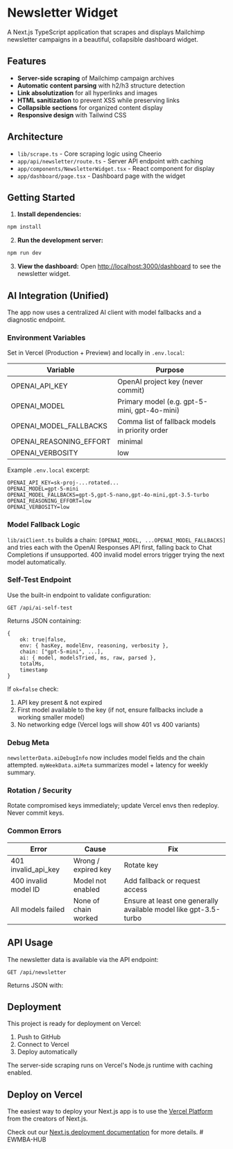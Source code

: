 # Newsletter Widget

A Next.js TypeScript application that scrapes and displays Mailchimp newsletter campaigns in a beautiful, collapsible dashboard widget.

## Features

- **Server-side scraping** of Mailchimp campaign archives
- **Automatic content parsing** with h2/h3 structure detection
- **Link absolutization** for all hyperlinks and images
- **HTML sanitization** to prevent XSS while preserving links
- **Collapsible sections** for organized content display
- **Responsive design** with Tailwind CSS

## Architecture

- `lib/scrape.ts` - Core scraping logic using Cheerio
- `app/api/newsletter/route.ts` - Server API endpoint with caching
- `app/components/NewsletterWidget.tsx` - React component for display
- `app/dashboard/page.tsx` - Dashboard page with the widget

## Getting Started

1. **Install dependencies:**
```bash
npm install
```

2. **Run the development server:**
```bash
npm run dev
```

3. **View the dashboard:**
Open [http://localhost:3000/dashboard](http://localhost:3000/dashboard) to see the newsletter widget.


## AI Integration (Unified)

The app now uses a centralized AI client with model fallbacks and a diagnostic endpoint.

### Environment Variables

Set in Vercel (Production + Preview) and locally in `.env.local`:

| Variable | Purpose |
|----------|---------|
| OPENAI_API_KEY | OpenAI project key (never commit) |
| OPENAI_MODEL | Primary model (e.g. gpt-5-mini, gpt-4o-mini) |
| OPENAI_MODEL_FALLBACKS | Comma list of fallback models in priority order |
| OPENAI_REASONING_EFFORT | minimal | low | medium | high (default low) |
| OPENAI_VERBOSITY | low | medium | high (default low) |

Example `.env.local` excerpt:

```
OPENAI_API_KEY=sk-proj-...rotated...
OPENAI_MODEL=gpt-5-mini
OPENAI_MODEL_FALLBACKS=gpt-5,gpt-5-nano,gpt-4o-mini,gpt-3.5-turbo
OPENAI_REASONING_EFFORT=low
OPENAI_VERBOSITY=low
```

### Model Fallback Logic
`lib/aiClient.ts` builds a chain: `[OPENAI_MODEL, ...OPENAI_MODEL_FALLBACKS]` and tries each with the OpenAI Responses API first, falling back to Chat Completions if unsupported. 400 invalid model errors trigger trying the next model automatically.

### Self-Test Endpoint
Use the built-in endpoint to validate configuration:

`GET /api/ai-self-test`

Returns JSON containing:
```
{
	ok: true|false,
	env: { hasKey, modelEnv, reasoning, verbosity },
	chain: ["gpt-5-mini", ...],
	ai: { model, modelsTried, ms, raw, parsed },
	totalMs,
	timestamp
}
```

If `ok=false` check:
1. API key present & not expired
2. First model available to the key (if not, ensure fallbacks include a working smaller model)
3. No networking edge (Vercel logs will show 401 vs 400 variants)

### Debug Meta
`newsletterData.aiDebugInfo` now includes model fields and the chain attempted.
`myWeekData.aiMeta` summarizes model + latency for weekly summary.

### Rotation / Security
Rotate compromised keys immediately; update Vercel envs then redeploy. Never commit keys.

### Common Errors
| Error | Cause | Fix |
|-------|-------|-----|
| 401 invalid_api_key | Wrong / expired key | Rotate key |
| 400 invalid model ID | Model not enabled | Add fallback or request access |
| All models failed | None of chain worked | Ensure at least one generally available model like gpt-3.5-turbo |

## API Usage

The newsletter data is available via the API endpoint:
```
GET /api/newsletter
```

Returns JSON with:

## Deployment

This project is ready for deployment on Vercel:

1. Push to GitHub
2. Connect to Vercel
3. Deploy automatically

The server-side scraping runs on Vercel's Node.js runtime with caching enabled.

## Deploy on Vercel

The easiest way to deploy your Next.js app is to use the [Vercel Platform](https://vercel.com/new?utm_medium=default-template&filter=next.js&utm_source=create-next-app&utm_campaign=create-next-app-readme) from the creators of Next.js.

Check out our [Next.js deployment documentation](https://nextjs.org/docs/app/building-your-application/deploying) for more details.
#   E W M B A - H U B 
 
 